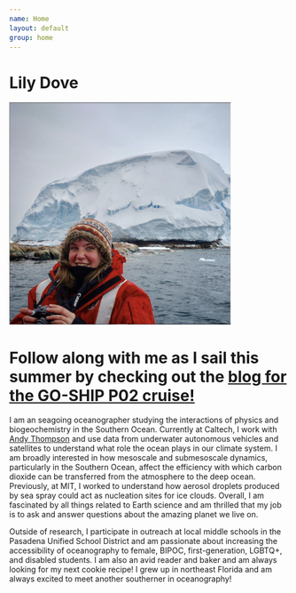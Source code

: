 ```yaml
---
name: Home
layout: default
group: home
---
```


<h1 class="text-center">Lily Dove</h1>

<img src="/static/img/LilyDove1.jpg" class="img-responsive center-block" width="400" height="400" alt="Sitting in front of the recently discovered Sif Island in the Amundsen Sea, Antarctica!"/>

<h1 class="text-center">Follow along with me as I sail this summer by checking out the <a href="https://www.go-bgc.org/expedition-logs/north-pacific-2022" target="_blank">blog for the GO-SHIP P02 cruise!</a></h1>

<p class="lead text-justify">
I am an seagoing oceanographer studying the interactions of physics and biogeochemistry in the Southern Ocean. Currently at Caltech, I work with <a href="http://web.gps.caltech.edu/~andrewt/" target="_blank">Andy Thompson</a> and use data from underwater autonomous vehicles and satellites to understand what role the ocean plays in our climate system. I am broadly interested in how mesoscale and submesoscale dynamics, particularly in the Southern Ocean, affect the efficiency with which carbon dioxide can be transferred from the atmosphere to the deep ocean. Previously, at MIT, I worked to understand how aerosol droplets produced by sea spray could act as nucleation sites for ice clouds. Overall, I am fascinated by all things related to Earth science and am thrilled that my job is to ask and answer questions about the amazing planet we live on.
</p>
  
<p class="lead text-justify">
 Outside of research, I participate in outreach at local middle schools in the Pasadena Unified School District and am passionate about increasing the accessibility of oceanography to female, BIPOC, first-generation, LGBTQ+, and disabled students. I am also an avid reader and baker and am always looking for my next cookie recipe! I grew up in northeast Florida and am always excited to meet another southerner in oceanography!
</p>

